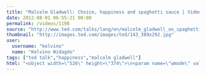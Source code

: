 ```yaml
---
title: "Malcolm Gladwell: Choice, happiness and spaghetti sauce | Video on TED.com"
date: 2012-08-01 06:55:21 00:00
permalink: /videos/1198
source: "http://www.ted.com/talks/lang/en/malcolm_gladwell_on_spaghetti_sauce.html"
thumbnail: "http://images.ted.com/images/ted/143_389x292.jpg"
user:
  username: "kelvino"
  name: "Kelvino Widagdo"
tags: ["ted talk","happiness","malcolm gladwell"]
html: "<object width=\"526\" height=\"374\">\n<param name=\"wmode\" value=\"transparent\"><param name=\"movie\" value=\"http://video.ted.com/assets/player/swf/EmbedPlayer.swf\"><param name=\"allowFullScreen\" value=\"true\"><param name=\"allowScriptAccess\" value=\"always\"><param name=\"wmode\" value=\"transparent\"><param name=\"bgColor\" value=\"#ffffff\"><param name=\"flashvars\" value=\"vu=http://video.ted.com/talk/stream/2004/Blank/MalcolmGladwell_2004-320k.mp4&amp;su=http://images.ted.com/images/ted/tedindex/embed-posters/MalcolmGladwell-2004.embed_thumbnail.jpg&amp;vw=512&amp;vh=288&amp;ap=0&amp;ti=20&amp;lang=en&amp;introDuration=15330&amp;adDuration=4000&amp;postAdDuration=830&amp;adKeys=talk=malcolm_gladwell_on_spaghetti_sauce;year=2004;theme=not_business_as_usual;theme=tales_of_invention;theme=food_matters;theme=what_makes_us_happy;theme=unconventional_explanations;event=TED2004;tag=business;tag=choice;tag=culture;tag=economics;tag=food;tag=marketing;tag=media;tag=shopping;tag=storytelling;&amp;preAdTag=tconf.ted/embed;tile=1;sz=512x288;\"><embed src=\"http://video.ted.com/assets/player/swf/EmbedPlayer.swf\" pluginspace=\"http://www.macromedia.com/go/getflashplayer\" type=\"application/x-shockwave-flash\" wmode=\"transparent\" bgcolor=\"#ffffff\" width=\"526\" height=\"374\" allowfullscreen=\"true\" allowscriptaccess=\"always\" flashvars=\"vu=http://video.ted.com/talk/stream/2004/Blank/MalcolmGladwell_2004-320k.mp4&amp;su=http://images.ted.com/images/ted/tedindex/embed-posters/MalcolmGladwell-2004.embed_thumbnail.jpg&amp;vw=512&amp;vh=288&amp;ap=0&amp;ti=20&amp;lang=en&amp;introDuration=15330&amp;adDuration=4000&amp;postAdDuration=830&amp;adKeys=talk=malcolm_gladwell_on_spaghetti_sauce;year=2004;theme=not_business_as_usual;theme=tales_of_invention;theme=food_matters;theme=what_makes_us_happy;theme=unconventional_explanations;event=TED2004;tag=business;tag=choice;tag=culture;tag=economics;tag=food;tag=marketing;tag=media;tag=shopping;tag=storytelling;&amp;preAdTag=tconf.ted/embed;tile=1;sz=512x288;\"></embed></object>"
---
```


